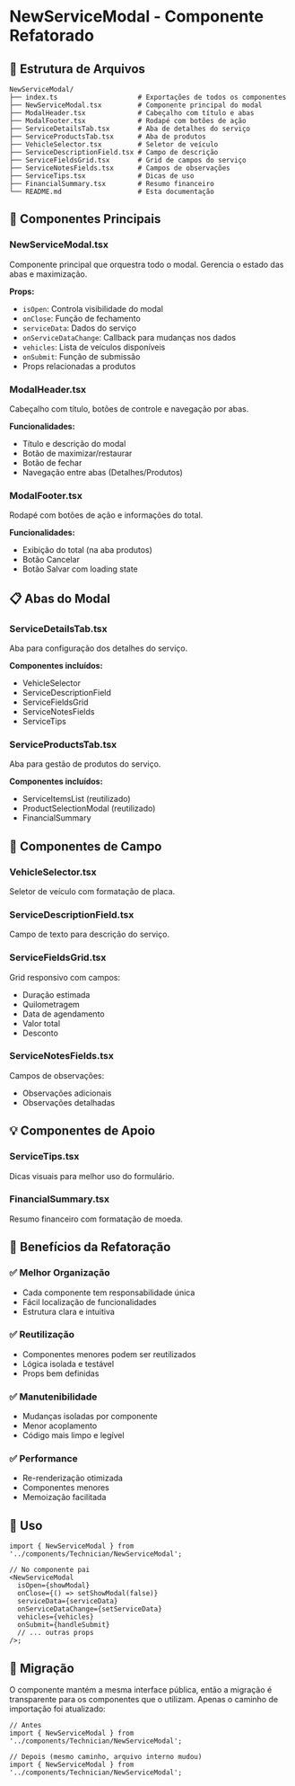 # NewServiceModal - Componente Refatorado

## 📁 Estrutura de Arquivos

```
NewServiceModal/
├── index.ts                    # Exportações de todos os componentes
├── NewServiceModal.tsx         # Componente principal do modal
├── ModalHeader.tsx             # Cabeçalho com título e abas
├── ModalFooter.tsx             # Rodapé com botões de ação
├── ServiceDetailsTab.tsx       # Aba de detalhes do serviço
├── ServiceProductsTab.tsx      # Aba de produtos
├── VehicleSelector.tsx         # Seletor de veículo
├── ServiceDescriptionField.tsx # Campo de descrição
├── ServiceFieldsGrid.tsx       # Grid de campos do serviço
├── ServiceNotesFields.tsx      # Campos de observações
├── ServiceTips.tsx             # Dicas de uso
├── FinancialSummary.tsx        # Resumo financeiro
└── README.md                   # Esta documentação
```

## 🎯 Componentes Principais

### NewServiceModal.tsx

Componente principal que orquestra todo o modal. Gerencia o estado das abas e maximização.

**Props:**

- `isOpen`: Controla visibilidade do modal
- `onClose`: Função de fechamento
- `serviceData`: Dados do serviço
- `onServiceDataChange`: Callback para mudanças nos dados
- `vehicles`: Lista de veículos disponíveis
- `onSubmit`: Função de submissão
- Props relacionadas a produtos

### ModalHeader.tsx

Cabeçalho com título, botões de controle e navegação por abas.

**Funcionalidades:**

- Título e descrição do modal
- Botão de maximizar/restaurar
- Botão de fechar
- Navegação entre abas (Detalhes/Produtos)

### ModalFooter.tsx

Rodapé com botões de ação e informações do total.

**Funcionalidades:**

- Exibição do total (na aba produtos)
- Botão Cancelar
- Botão Salvar com loading state

## 📋 Abas do Modal

### ServiceDetailsTab.tsx

Aba para configuração dos detalhes do serviço.

**Componentes incluídos:**

- VehicleSelector
- ServiceDescriptionField
- ServiceFieldsGrid
- ServiceNotesFields
- ServiceTips

### ServiceProductsTab.tsx

Aba para gestão de produtos do serviço.

**Componentes incluídos:**

- ServiceItemsList (reutilizado)
- ProductSelectionModal (reutilizado)
- FinancialSummary

## 🔧 Componentes de Campo

### VehicleSelector.tsx

Seletor de veículo com formatação de placa.

### ServiceDescriptionField.tsx

Campo de texto para descrição do serviço.

### ServiceFieldsGrid.tsx

Grid responsivo com campos:

- Duração estimada
- Quilometragem
- Data de agendamento
- Valor total
- Desconto

### ServiceNotesFields.tsx

Campos de observações:

- Observações adicionais
- Observações detalhadas

## 💡 Componentes de Apoio

### ServiceTips.tsx

Dicas visuais para melhor uso do formulário.

### FinancialSummary.tsx

Resumo financeiro com formatação de moeda.

## 🚀 Benefícios da Refatoração

### ✅ Melhor Organização

- Cada componente tem responsabilidade única
- Fácil localização de funcionalidades
- Estrutura clara e intuitiva

### ✅ Reutilização

- Componentes menores podem ser reutilizados
- Lógica isolada e testável
- Props bem definidas

### ✅ Manutenibilidade

- Mudanças isoladas por componente
- Menor acoplamento
- Código mais limpo e legível

### ✅ Performance

- Re-renderização otimizada
- Componentes menores
- Memoização facilitada

## 📝 Uso

```tsx
import { NewServiceModal } from '../components/Technician/NewServiceModal';

// No componente pai
<NewServiceModal
  isOpen={showModal}
  onClose={() => setShowModal(false)}
  serviceData={serviceData}
  onServiceDataChange={setServiceData}
  vehicles={vehicles}
  onSubmit={handleSubmit}
  // ... outras props
/>;
```

## 🔄 Migração

O componente mantém a mesma interface pública, então a migração é transparente para os componentes que o utilizam. Apenas o caminho de importação foi atualizado:

```tsx
// Antes
import { NewServiceModal } from '../components/Technician/NewServiceModal';

// Depois (mesmo caminho, arquivo interno mudou)
import { NewServiceModal } from '../components/Technician/NewServiceModal';
```
